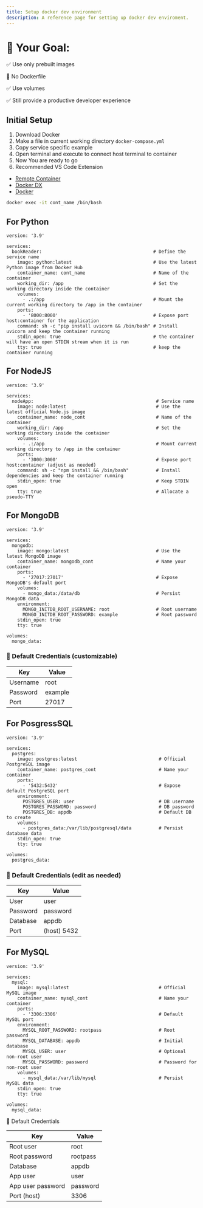 ```yaml
---
title: Setup docker dev environment
description: A reference page for setting up docker dev enviroment.
---
```


# 🎯 Your Goal:

✅ Use only prebuilt images

🚫 No Dockerfile

✅ Use volumes

✅ Still provide a productive developer experience

## Initial Setup

1. Download Docker
2. Make a file in current working directory `docker-compose.yml`
3. Copy service specific example
4. Open terminal and execute to connect host terminal to container
5. Now You are ready to go
6. Recommended VS Code Extension
  - [Remote Container](https://marketplace.visualstudio.com/items?itemName=ms-vscode-remote.remote-containers&ssr=false#review-details)
  - [Docker DX](https://marketplace.visualstudio.com/items?itemName=docker.docker&ssr=false#review-details)
  - [Docker](https://marketplace.visualstudio.com/items?itemName=ms-azuretools.vscode-docker&ssr=false#review-details)

```bash
docker exec -it cont_name /bin/bash
```

## For Python

```docker
version: '3.9'

services:
  bookReader:                                         # Define the service name
    image: python:latest                              # Use the latest Python image from Docker Hub
    container_name: cont_name                         # Name of the container
    working_dir: /app                                 # Set the working directory inside the container
    volumes:
      - .:/app                                        # Mount the current working directory to /app in the container
    ports:
      - '8000:8000'                                   # Expose port host:container for the application
    command: sh -c "pip install uvicorn && /bin/bash" # Install uvicorn and keep the container running
    stdin_open: true                                  # the container will have an open STDIN stream when it is run
    tty: true                                         # keep the container running
```

## For NodeJS

```docker
version: '3.9'

services:
  nodeApp:                                             # Service name
    image: node:latest                                 # Use the latest official Node.js image
    container_name: node_cont                          # Name of the container
    working_dir: /app                                  # Set the working directory inside the container
    volumes:
      - .:/app                                         # Mount current working directory to /app in the container
    ports:
      - '3000:3000'                                    # Expose port host:container (adjust as needed)
    command: sh -c "npm install && /bin/bash"          # Install dependencies and keep the container running
    stdin_open: true                                   # Keep STDIN open
    tty: true                                          # Allocate a pseudo-TTY

```

## For MongoDB

```docker
version: '3.9'

services:
  mongodb:
    image: mongo:latest                                # Use the latest MongoDB image
    container_name: mongodb_cont                       # Name your container
    ports:
      - '27017:27017'                                  # Expose MongoDB's default port
    volumes:
      - mongo_data:/data/db                            # Persist MongoDB data
    environment:
      MONGO_INITDB_ROOT_USERNAME: root                 # Root username
      MONGO_INITDB_ROOT_PASSWORD: example              # Root password
    stdin_open: true
    tty: true

volumes:
  mongo_data:
```

### 🔑 Default Credentials (customizable)

| Key      | Value   |
| -------- | ------- |
| Username | root    |
| Password | example |
| Port     | 27017   |

## For PosgressSQL

```docker
version: '3.9'

services:
  postgres:
    image: postgres:latest                              # Official PostgreSQL image
    container_name: postgres_cont                       # Name your container
    ports:
      - '5432:5432'                                     # Expose default PostgreSQL port
    environment:
      POSTGRES_USER: user                               # DB username
      POSTGRES_PASSWORD: password                       # DB password
      POSTGRES_DB: appdb                                # Default DB to create
    volumes:
      - postgres_data:/var/lib/postgresql/data          # Persist database data
    stdin_open: true
    tty: true

volumes:
  postgres_data:
```

### 🔑 Default Credentials (edit as needed)

| Key      | Value       |
| -------- | ----------- |
| User     | user        |
| Password | password    |
| Database | appdb       |
| Port     | (host) 5432 |

## For MySQL

```docker
version: '3.9'

services:
  mysql:
    image: mysql:latest                                 # Official MySQL image
    container_name: mysql_cont                          # Name your container
    ports:
      - '3306:3306'                                     # Default MySQL port
    environment:
      MYSQL_ROOT_PASSWORD: rootpass                     # Root password
      MYSQL_DATABASE: appdb                             # Initial database
      MYSQL_USER: user                                  # Optional non-root user
      MYSQL_PASSWORD: password                          # Password for non-root user
    volumes:
      - mysql_data:/var/lib/mysql                       # Persist MySQL data
    stdin_open: true
    tty: true

volumes:
  mysql_data:
```

🔑 Default Credentials

| Key               | Value    |
| ----------------- | -------- |
| Root user         | root     |
| Root password     | rootpass |
| Database          | appdb    |
| App user          | user     |
| App user password | password |
| Port (host)       | 3306     |
